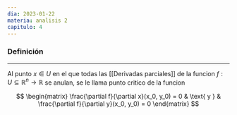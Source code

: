 ```yaml
---
dia: 2023-01-22
materia: analisis 2
capitulo: 4
---
```

### Definición
---
Al punto $x \in U$ en el que todas las [[Derivadas parciales]] de la funcion $f : U \subseteq \mathbb{R}^n \to \mathbb{R}$ se anulan, se le llama punto critico de la funcion

$$	\begin{matrix}
		\frac{\partial f}{\partial x}(x_0, y_0) = 0 &
		\text{ y } &
		\frac{\partial f}{\partial y}(x_0, y_0) = 0
	\end{matrix} $$
	
